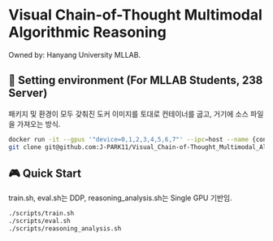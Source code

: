 # Visual Chain-of-Thought Multimodal Algorithmic Reasoning
Owned by: Hanyang University MLLAB.

## 🌺 Setting environment (For MLLAB Students, 238 Server)
패키지 및 환경이 모두 갖춰진 도커 이미지를 토대로 컨테이너를 굽고, 거기에 소스 파일을 가져오는 방식.
```bash
docker run -it --gpus '"device=0,1,2,3,4,5,6,7"' --ipc=host --name {container_name} -v /media/data2/SMART101/:/data -v {your_home_directory_path}:/SMART101 42a0e9b621e2
git clone git@github.com:J-PARK11/Visual_Chain-of-Thought_Multimodal_Algorithmic_Reasoning.git
```

## 🎮 Quick Start
train.sh, eval.sh는 DDP, reasoning_analysis.sh는 Single GPU 기반임.
```bash
./scripts/train.sh
./scripts/eval.sh
./scripts/reasoning_analysis.sh
```